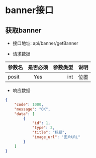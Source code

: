 # banner接口

## 获取banner

- 接口地址: api/banner/getBanner

- 请求数据

| 参数名   | 是否必须  | 参数类型 | 说明      |
| -------- | :-------: | -----:   | -----: |
| posit    | Yes       | int      | 位置    |

- 响应数据
```json
{
    "code": 1000,
    "message": "OK",
    "data": [
        {
            "id": 1,
            "type": 2,
            "title": "标题",
            "image_url": "图片URL"
        }
    ]
}   
```
